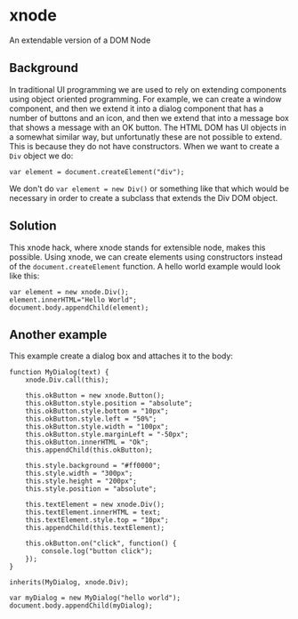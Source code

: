 xnode
=====

An extendable version of a DOM Node

Background
----------

In traditional UI programming we are used to rely on extending components using object oriented programming. For example,
we can create a window component, and then we extend it into a dialog component that has a number of buttons and an icon, 
and then we extend that into a message box that shows a message with an OK button. The HTML DOM has UI objects in a somewhat
similar way, but unfortunatly these are not possible to extend. This is because they do not have constructors. When we
want to create a `Div` object we do:

````
var element = document.createElement("div");
````

We don't do `var element = new Div()` or something like that which would be necessary in order to create a subclass that
extends the Div DOM object.

Solution
--------

This xnode hack, where xnode stands for extensible node, makes this possible. Using xnode, we can create elements using
constructors instead of the `document.createElement` function. A hello world example would look like this:

````
var element = new xnode.Div();
element.innerHTML="Hello World";
document.body.appendChild(element);
````

Another example
---------------

This example create a dialog box and attaches it to the body:

````
function MyDialog(text) {
	xnode.Div.call(this);

	this.okButton = new xnode.Button();
	this.okButton.style.position = "absolute";
	this.okButton.style.bottom = "10px";
	this.okButton.style.left = "50%";
	this.okButton.style.width = "100px";
	this.okButton.style.marginLeft = "-50px";
	this.okButton.innerHTML = "Ok";
	this.appendChild(this.okButton);

	this.style.background = "#ff0000";
	this.style.width = "300px";
	this.style.height = "200px";
	this.style.position = "absolute";

	this.textElement = new xnode.Div();
	this.textElement.innerHTML = text;
	this.textElement.style.top = "10px";
	this.appendChild(this.textElement);

	this.okButton.on("click", function() {
		console.log("button click");
	});
}

inherits(MyDialog, xnode.Div);

var myDialog = new MyDialog("hello world");
document.body.appendChild(myDialog);
````
